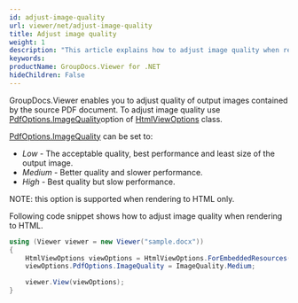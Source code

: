 ```yaml
---
id: adjust-image-quality
url: viewer/net/adjust-image-quality
title: Adjust image quality
weight: 1
description: "This article explains how to adjust image quality when rendering PDF Documents with GroupDocs.Viewer within your .NET applications."
keywords: 
productName: GroupDocs.Viewer for .NET
hideChildren: False
---
```

GroupDocs.Viewer enables you to adjust quality of output images contained by the source PDF document. To adjust image quality use [PdfOptions.ImageQuality](https://apireference.groupdocs.com/net/viewer/groupdocs.viewer.options/pdfoptions/properties/imagequality)option of [HtmlViewOptions](https://apireference.groupdocs.com/net/viewer/groupdocs.viewer.options/htmlviewoptions) class.

[PdfOptions.ImageQuality](https://apireference.groupdocs.com/net/viewer/groupdocs.viewer.options/pdfoptions/properties/imagequality) can be set to:

* *Low* - The acceptable quality, best performance and least size of the output image.
* *Medium* - Better quality and slower performance.
* *High* - Best quality but slow performance.

NOTE: this option is supported when rendering to HTML only.

Following code snippet shows how to adjust image quality when rendering to HTML.

```csharp
using (Viewer viewer = new Viewer("sample.docx"))
{
    HtmlViewOptions viewOptions = HtmlViewOptions.ForEmbeddedResources();
    viewOptions.PdfOptions.ImageQuality = ImageQuality.Medium;

    viewer.View(viewOptions);
}
```
